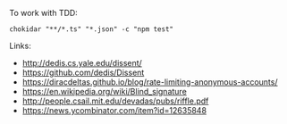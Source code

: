 
To work with TDD:

`chokidar "**/*.ts" "*.json" -c "npm test"`

Links:

* http://dedis.cs.yale.edu/dissent/
* https://github.com/dedis/Dissent
* https://diracdeltas.github.io/blog/rate-limiting-anonymous-accounts/
* https://en.wikipedia.org/wiki/Blind_signature
* http://people.csail.mit.edu/devadas/pubs/riffle.pdf
* https://news.ycombinator.com/item?id=12635848


